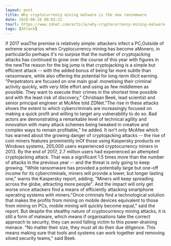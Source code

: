 ```yaml
---
layout: post
title: Why cryptocurrency mining malware is the new ransomware
date: 2018-06-28 00:02:11
tourl: https://www.zdnet.com/article/why-cryptocurrency-mining-malware-is-the-new-ransomware/
tags: [Attack]
---
```

If 2017 wasThe premise is relatively simple: attackers infect a PC,Outside of extreme scenarios when Cryptocurrency mining has become aMonero, in particularSo perhaps it's no surpise that the number of cryptojacking attacks has continued to grow over the course of this year with figures in the newThe reason for the big jump is that cryptojacking is a simple but efficient attack -- with the added bonus of being far more subtle than ransomware, while also offering the potential for long-term illicit earning. "Perpetrators are focused on one main goal: monetising their criminal activity quickly, with very little effort and using as few middlemen as possible. They want to execute their crimes in the shortest time possible and with the least risk of discovery," Christiaan Beek, lead scientist and senior principal engineer at McAfee told ZDNet."The rise in these attacks shows the extent to which cybercriminals are increasingly focused on making a quick profit and willing to target any vulnerability to do so. Bad actors are demonstrating a remarkable level of technical agility and innovation with many attack schemes being tweaked in creative and complex ways to remain profitable," he added. It isn't only McAfee which has warned about the growing danger of cryptojacking attacks -- the rise of coin miners features prominently inOf those using Kaspersky products on Windows systems, 205,000 users experienced cryptocurrency miners in 2013. By the end of 2017, 2.7 million users had experienced an attempted cryptojacking attack. That was a significant 1.5 times more than the number of attacks in the previous year -- and the threat is only going to keep growing. "While ransomware has provided a potentially large but one-off income for its cybercriminals, miners will provide a lower, but longer lasting one," warns the Kaspersky report, adding, "Miners will keep spreading across the globe, attracting more people". And the impact will only get worse once attackers find a means of efficiently attacking smartphone operating systems with miners."Once criminals find a technological solution that makes the profits from mining on mobile devices equivalent to those from mining on PCs, mobile mining will quickly become equal," said the report. But despite the stealthy nature of cryptocurrency mining attacks, it is still a form of malware, which means if organisations take the correct approach to security, they can avoid falling victim to this power-draining menace. "No matter their size, they must all do their due diligence. This means making sure that tools and systems can work together and removing siloed security teams," said Beek.